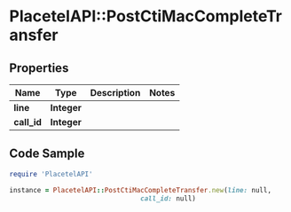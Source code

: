 # PlacetelAPI::PostCtiMacCompleteTransfer

## Properties

Name | Type | Description | Notes
------------ | ------------- | ------------- | -------------
**line** | **Integer** |  | 
**call_id** | **Integer** |  | 

## Code Sample

```ruby
require 'PlacetelAPI'

instance = PlacetelAPI::PostCtiMacCompleteTransfer.new(line: null,
                                 call_id: null)
```


